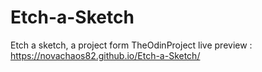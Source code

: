 # Etch-a-Sketch
Etch a sketch, a project form TheOdinProject
live preview : https://novachaos82.github.io/Etch-a-Sketch/

